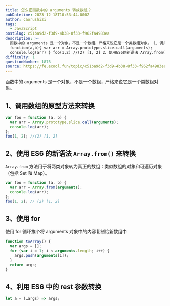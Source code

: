 ```yaml
---
title: 怎么把函数中的 arguments 转成数组？
pubDatetime: 2023-12-18T10:53:44.000Z
author: caorushizi
tags:
  - JavaScript
postSlug: c51ba9d2-f3d9-4b38-8f33-f962fa4983ea
description: >-
  函数中的 arguments 是一个对象，不是一个数组，严格来说它是一个类数组对象。 1、调用数组的原型方法来转换 var foo =
  function(a,b){ var arr = Array.prototype.slice.call(arguments);
  console.log(arr) } foo(1,2) //(2) [1, 2] 2、使用ES6的新语法 Array.from() 来转
difficulty: 1
questionNumber: 1876
source: https://fe.ecool.fun/topic/c51ba9d2-f3d9-4b38-8f33-f962fa4983ea
---
```


函数中的 arguments 是一个对象，不是一个数组，严格来说它是一个类数组对象。

## 1、调用数组的原型方法来转换

```js
var foo = function (a, b) {
  var arr = Array.prototype.slice.call(arguments);
  console.log(arr);
};
foo(1, 2); //(2) [1, 2]
```

## 2、使用 ES6 的新语法 `Array.from()` 来转换

`Array.from` 方法用于将两类对象转为真正的数组：类似数组的对象和可遍历对象（包括 Set 和 Map）。

```js
var foo = function (a, b) {
  var arr = Array.from(arguments);
  console.log(arr);
};
foo(1, 2); // (2) [1, 2]
```

## 3、使用 for

使用 for 循环挨个将 arguments 对象中的内容复制给新数组中

```js
function toArray() {
  var args = [];
  for (var i = 1; i < arguments.length; i++) {
    args.push(arguments[i]);
  }
  return args;
}
```

## 4、利用 ES6 中的 rest 参数转换

```js
let a = (…args) => args;
```
